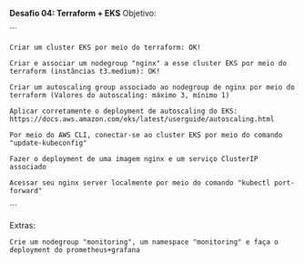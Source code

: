 **Desafio 04: Terraform + EKS**
Objetivo:

´´´

    Criar um cluster EKS por meio do terraform: OK!

    Criar e associar um nodegroup "nginx" a esse cluster EKS por meio do terraform (instâncias t3.medium): OK!

    Criar um autoscaling group associado ao nodegroup de nginx por meio do terraform (Valores do autoscaling: máximo 3, mínimo 1)

    Aplicar corretamente o deployment de autoscaling do EKS: https://docs.aws.amazon.com/eks/latest/userguide/autoscaling.html

    Por meio do AWS CLI, conectar-se ao cluster EKS por meio do comando "update-kubeconfig"

    Fazer o deployment de uma imagem nginx e um serviço ClusterIP associado

    Acessar seu nginx server localmente por meio do comando "kubectl port-forward"

´´´

Extras:

    Crie um nodegroup "monitoring", um namespace "monitoring" e faça o deployment do prometheus+grafana